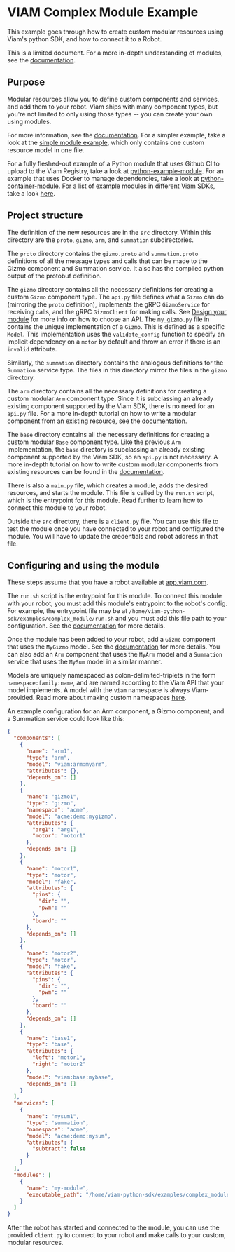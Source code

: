 # VIAM Complex Module Example

This example goes through how to create custom modular resources using Viam's python SDK, and how to connect it to a Robot.

This is a limited document. For a more in-depth understanding of modules, see the [documentation](https://docs.viam.com/operate/get-started/other-hardware/).

## Purpose

Modular resources allow you to define custom components and services, and add them to your robot. Viam ships with many component types, but you're not limited to only using those types -- you can create your own using modules.

For more information, see the [documentation](https://docs.viam.com/operate/get-started/other-hardware/). For a simpler example, take a look at the [simple module example](https://github.com/viamrobotics/viam-python-sdk/tree/main/examples/simple_module), which only contains one custom resource model in one file.

For a fully fleshed-out example of a Python module that uses Github CI to upload to the Viam Registry, take a look at [python-example-module](https://github.com/viam-labs/python-example-module). For an example that uses Docker to manage dependencies, take a look at [python-container-module](https://github.com/viamrobotics/python-container-module). For a list of example modules in different Viam SDKs, take a look [here](https://github.com/viamrobotics/upload-module/#example-repos).

## Project structure

The definition of the new resources are in the `src` directory. Within this directory are the `proto`, `gizmo`, `arm`, and `summation` subdirectories.

The `proto` directory contains the `gizmo.proto` and `summation.proto` definitions of all the message types and calls that can be made to the Gizmo component and Summation service. It also has the compiled python output of the protobuf definition.

The `gizmo` directory contains all the necessary definitions for creating a custom `Gizmo` component type. The `api.py` file defines what a `Gizmo` can do (mirroring the `proto` definition), implements the gRPC `GizmoService` for receiving calls, and the gRPC `GizmoClient` for making calls. See [Design your module](https://docs.viam.com/operate/get-started/other-hardware/#design-your-module) for more info on how to choose an API. The `my_gizmo.py` file in contains the unique implementation of a `Gizmo`. This is defined as a specific `Model`. This implementation uses the `validate_config` function to specify an implicit dependency on a `motor` by default and throw an error if there is an `invalid` attribute.

Similarly, the `summation` directory contains the analogous definitions for the `Summation` service type. The files in this directory mirror the files in the `gizmo` directory.

The `arm` directory contains all the necessary definitions for creating a custom modular `Arm` component type. Since it is subclassing an already existing component supported by the Viam SDK, there is no need for an `api.py` file. For a more in-depth tutorial on how to write a modular component from an existing resource, see the [documentation](https://python.viam.dev/examples/example.html#create-custom-modules).

The `base` directory contains all the necessary definitions for creating a custom modular `Base` component type. Like the previous `Arm` implementation, the `base` directory is subclassing an already existing component supported by the Viam SDK, so an `api.py` is not necessary. A more in-depth tutorial on how to write custom modular components from existing resources can be found in the [documentation](https://python.viam.dev/examples/example.html#create-custom-modules).

There is also a `main.py` file, which creates a module, adds the desired resources, and starts the module. This file is called by the `run.sh` script, which is the entrypoint for this module. Read further to learn how to connect this module to your robot.

Outside the `src` directory, there is a `client.py` file. You can use this file to test the module once you have connected to your robot and configured the module. You will have to update the credentials and robot address in that file.

## Configuring and using the module

These steps assume that you have a robot available at [app.viam.com](app.viam.com).

The `run.sh` script is the entrypoint for this module. To connect this module with your robot, you must add this module's entrypoint to the robot's config. For example, the entrypoint file may be at `/home/viam-python-sdk/examples/complex_module/run.sh` and you must add this file path to your configuration. See the [documentation](https://docs.viam.com/operate/get-started/other-hardware/) for more details.

Once the module has been added to your robot, add a `Gizmo` component that uses the `MyGizmo` model. See the [documentation](https://docs.viam.com/operate/get-started/other-hardware/#add-your-new-modular-resource-to-your-machines) for more details. You can also add an `Arm` component that uses the `MyArm` model and a `Summation` service that uses the `MySum` model in a similar manner.

Models are uniquely namespaced as colon-delimited-triplets in the form `namespace:family:name`, and are named according to the Viam API that your model implements. A model with the `viam` namespace is always Viam-provided. Read more about making custom namespaces [here](https://docs.viam.com/operate/reference/naming-modules/#create-a-namespace-for-your-organization).

An example configuration for an Arm component, a Gizmo component, and a Summation service could look like this:

```json
{
  "components": [
    {
      "name": "arm1",
      "type": "arm",
      "model": "viam:arm:myarm",
      "attributes": {},
      "depends_on": []
    },
    {
      "name": "gizmo1",
      "type": "gizmo",
      "namespace": "acme",
      "model": "acme:demo:mygizmo",
      "attributes": {
        "arg1": "arg1",
        "motor": "motor1"
      },
      "depends_on": []
    },
    {
      "name": "motor1",
      "type": "motor",
      "model": "fake",
      "attributes": {
        "pins": {
          "dir": "",
          "pwm": ""
        },
        "board": ""
      },
      "depends_on": []
    },
    {
      "name": "motor2",
      "type": "motor",
      "model": "fake",
      "attributes": {
        "pins": {
          "dir": "",
          "pwm": ""
        },
        "board": ""
      },
      "depends_on": []
    },
    {
      "name": "base1",
      "type": "base",
      "attributes": {
        "left": "motor1",
        "right": "motor2"
      },
      "model": "viam:base:mybase",
      "depends_on": []
    }
  ],
  "services": [
    {
      "name": "mysum1",
      "type": "summation",
      "namespace": "acme",
      "model": "acme:demo:mysum",
      "attributes": {
        "subtract": false
      }
    }
  ],
  "modules": [
    {
      "name": "my-module",
      "executable_path": "/home/viam-python-sdk/examples/complex_module/run.sh"
    }
  ]
}
```

After the robot has started and connected to the module, you can use the provided `client.py` to connect to your robot and make calls to your custom, modular resources.

